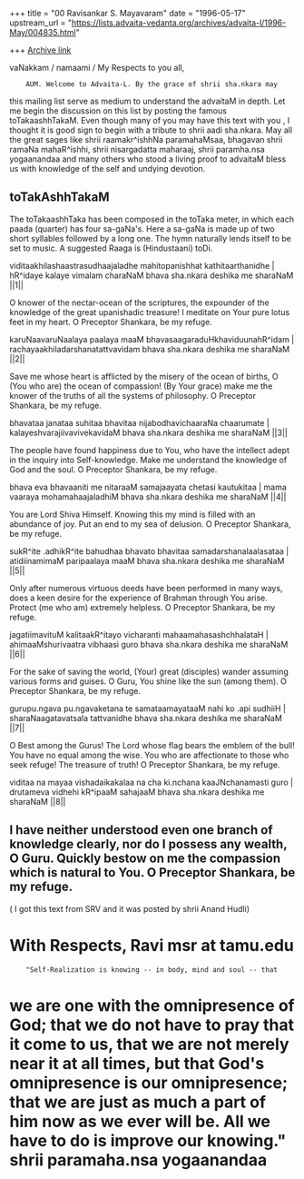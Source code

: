 +++
title = "00 Ravisankar S. Mayavaram"
date = "1996-05-17"
upstream_url = "https://lists.advaita-vedanta.org/archives/advaita-l/1996-May/004835.html"

+++
[Archive link](https://lists.advaita-vedanta.org/archives/advaita-l/1996-May/004835.html)

vaNakkam / namaami / My Respects to you all,

        AUM. Welcome to Advaita-L. By the grace of shrii sha.nkara may
this mailing list serve as medium to understand the advaitaM in
depth. Let me begin the discussion on this list by posting the famous
toTakaashhTakaM. Even though many of you may have this text with you ,
I thought it is good sign to begin with a tribute to shrii aadi
sha.nkara. May all the great sages like shrii raamakr^ishhNa
paramahaMsaa, bhagavan shrii ramaNa mahaR^ishhi, shrii nisargadatta
maharaaj, shrii paramha.nsa yogaanandaa and many others who stood a
living proof to advaitaM bless us with knowledge of the self and
undying devotion.



 toTakAshhTakaM
 --------------

 The toTakaashhTaka has been composed in the toTaka meter, in which
 each paada (quarter) has four sa-gaNa's. Here a sa-gaNa is made up of
 two short syllables followed by a long one. The hymn naturally lends itself
 to be set to music. A suggested Raaga is (Hindustaani) toDi.

 viditaakhilashaastrasudhaajaladhe mahitopanishhat kathitaarthanidhe |
 hR^idaye kalaye vimalam charaNaM bhava sha.nkara deshika me sharaNaM ||1||

 O knower of the nectar-ocean of the scriptures, the expounder of the
 knowledge of the great upanishadic treasure! I meditate on Your pure lotus
 feet in my heart. O Preceptor Shankara, be my refuge.

 karuNaavaruNaalaya paalaya maaM bhavasaagaraduHkhaviduunahR^idam |
 rachayaakhiladarshanatattvavidam bhava sha.nkara deshika me sharaNaM ||2||

 Save me whose heart is afflicted by the misery of the ocean of births,
 O (You who are) the ocean of compassion! (By Your grace) make me the
 knower of the truths of all the systems of philosophy.  O Preceptor Shankara,
 be my refuge.

 bhavataa janataa suhitaa bhavitaa nijabodhavichaaraNa chaarumate |
 kalayeshvarajiivavivekavidaM bhava sha.nkara deshika me sharaNaM ||3||

 The people have found happiness due to You, who have the intellect adept in
 the inquiry into Self-knowledge. Make me understand the knowledge of God
 and the soul. O Preceptor Shankara, be my refuge.

 bhava eva bhavaaniti me nitaraaM samajaayata chetasi kautukitaa |
 mama vaaraya mohamahaajaladhiM bhava sha.nkara deshika me sharaNaM  ||4||

 You are Lord Shiva Himself. Knowing this my mind is filled with an
 abundance of joy. Put an end to my sea of delusion. O Preceptor Shankara,
 be my refuge.

 sukR^ite .adhikR^ite bahudhaa bhavato bhavitaa samadarshanalaalasataa |
 atidiinamimaM paripaalaya maaM bhava sha.nkara deshika me sharaNaM ||5||

 Only after numerous virtuous deeds have been performed in many
 ways, does a keen desire for the experience of Brahman through You arise.
 Protect (me who am) extremely helpless. O Preceptor Shankara, be my refuge.

 jagatiimavituM kalitaakR^itayo vicharanti mahaamahasashchhalataH |
 ahimaaMshurivaatra vibhaasi guro bhava sha.nkara deshika me sharaNaM ||6||

 For the sake of saving the world, (Your) great (disciples) wander assuming
 various forms and guises. O Guru, You shine like the sun (among them).
 O Preceptor Shankara, be my refuge.

 gurupu.ngava pu.ngavaketana te samataamayataaM nahi ko .api sudhiiH |
 sharaNaagatavatsala tattvanidhe bhava sha.nkara deshika me sharaNaM ||7||

 O Best among the Gurus! The Lord whose flag bears the emblem of the
 bull! You have no equal among the wise. You who are affectionate to those
 who seek refuge! The treasure of truth! O Preceptor Shankara, be my refuge.

 viditaa na mayaa vishadaikakalaa na cha ki.nchana kaaJNchanamasti guro |
 drutameva vidhehi kR^ipaaM sahajaaM bhava sha.nkara deshika me sharaNaM ||8||

 I have neither understood even one branch of knowledge clearly, nor do I
 possess any wealth, O Guru. Quickly bestow on me the compassion which is
 natural to You. O Preceptor Shankara, be my refuge.
----------------------------------------------------------------------
( I got this text from SRV and it was posted by shrii Anand Hudli)

With Respects,
Ravi
msr at tamu.edu
======================================================================
        "Self-Realization is knowing -- in body, mind and soul -- that
we are one with the omnipresence of God; that we do not have to pray
that it come to us, that we are not merely near it at all times, but
that God's omnipresence is our omnipresence; that we are just as much
a part of him now as we ever will be. All we have to do is improve our
knowing."
                                       shrii paramaha.nsa yogaanandaa
======================================================================

